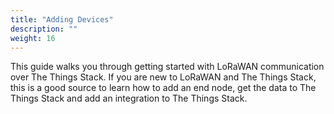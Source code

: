 ```yaml
---
title: "Adding Devices"
description: ""
weight: 16
---
```


This guide walks you through getting started with LoRaWAN communication over The Things Stack. If you are new to LoRaWAN and The Things Stack, this is a good source to learn how to add an end node, get the data to The Things Stack and add an integration to The Things Stack.
<!--more-->

